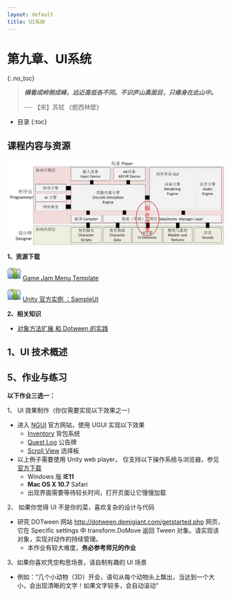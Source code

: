 ```yaml
---
layout: default
title: UI系统
---
```


# 第九章、UI系统
{:.no_toc}

> **_横看成岭侧成峰，远近高低各不同。不识庐山真面目，只缘身在此山中。_**  
>   
> --- 【宋】苏轼 《题西林壁》

* 目录
{:toc}

## 课程内容与资源

![](images/game-architecture-ui.png)

**1、资源下载**

![](images/drf/open_alt.png) [Game Jam Menu Template](https://github.com/pmlpml/unity3d-learning/raw/ex-ui/zips/Game%20Jam%20Menu%20Template.zip)

![](images/drf/open_alt.png) [Unity 官方实例 ：SampleUI](https://github.com/pmlpml/unity3d-learning/raw/ex-ui/zips/SampleUI.zip)

**2、相关知识**

* [对象方法扩展 和 Dotween 的实践](x3-07-method-extend-lambda)


## 1、UI 技术概述

## 5、作业与练习

**以下作业三选一：**

1、 UI 效果制作（你仅需要实现以下效果之一）

* 进入 [NGUI](http://www.tasharen.com/?page_id=140) 官方网站，使用 UGUI 实现以下效果 
    - [Inventory](http://www.tasharen.com/ngui/exampleX.html) 背包系统
    - [Quest Log](http://www.tasharen.com/ngui/example9.html) 公告牌
    - [Scroll View](http://www.tasharen.com/ngui/example7.html) 选择板
* 以上例子需要使用 Unity web player， 仅支持以下操作系统与浏览器，参见[官方下载](https://unity3d.com/cn/webplayer)
    - Windows 版 **IE11**
    - **Mac OS X 10.7**  Safari
    - 出现界面需要等待较长时间，打开页面让它慢慢加载

2、 如果你觉得 UI 不是你的菜，喜欢复杂的设计与代码

* 研究 DOTween 网站 http://dotween.demigiant.com/getstarted.php 网页， 它在 Specific settings 中 transform.DoMove 返回 Tween 对象。请实现该对象，实现对动作的持续管理。
    - 本作业有较大难度，**务必参考师兄的作业**

3、如果你喜欢凭空构思场景，请自制有趣的 UI 场景

*  例如：“几个小动物（3D）开会，语句从每个动物头上飘出，当达到一个大小，会出现清晰的文字！如果文字较多，会自动滚动”

